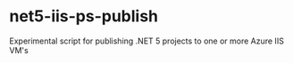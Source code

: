 # net5-iis-ps-publish
Experimental script for publishing .NET 5 projects to one or more Azure IIS VM's
